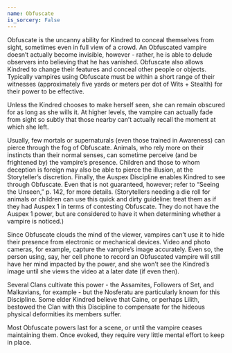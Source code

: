 ```yaml
---
name: Obfuscate
is_sorcery: False
---
```


Obfuscate is the uncanny ability for Kindred to conceal themselves from sight, sometimes even in full view of a crowd. An Obfuscated vampire doesn’t actually become invisible, however - rather, he is able to delude observers into believing that he has vanished. Obfuscate also allows Kindred to change their features and conceal other people or objects. Typically vampires using Obfuscate must be within a short range of their witnesses (approximately five yards or meters per dot of Wits + Stealth) for their power to be effective.

Unless the Kindred chooses to make herself seen, she can remain obscured for as long as she wills it. At higher levels, the vampire can actually fade from sight so subtly that those nearby can’t actually recall the moment at which she left.

Usually, few mortals or supernaturals (even those trained in Awareness) can pierce through the fog of Obfuscate. Animals, who rely more on their instincts than their normal senses, can sometime perceive (and be frightened by) the vampire’s presence. Children and those to whom deception is foreign may also be able to pierce the illusion, at the Storyteller’s discretion. Finally, the Auspex Discipline enables Kindred to see through Obfuscate. Even that is not guaranteed, however; refer to “Seeing the Unseen,” p. 142, for more details. (Storytellers needing a die roll for animals or children can use this quick and dirty guideline: treat them as if they had Auspex 1 in terms of contesting Obfuscate. They do not have the Auspex 1 power, but are considered to have it when determining whether a vampire is noticed.)

Since Obfuscate clouds the mind of the viewer, vampires can’t use it to hide their presence from electronic or mechanical devices. Video and photo cameras, for example, capture the vampire’s image accurately. Even so, the person using, say, her cell phone to record an Obfuscated vampire will still have her mind impacted by the power, and she won’t see the Kindred’s image until she views the video at a later date (if even then).

Several Clans cultivate this power - the Assamites, Followers of Set, and Malkavians, for example - but the Nosferatu are particularly known for this Discipline. Some elder Kindred believe that Caine, or perhaps Lilith, bestowed the Clan with this Discipline to compensate for the hideous physical deformities its members suffer.

Most Obfuscate powers last for a scene, or until the vampire ceases maintaining them. Once evoked, they require very little mental effort to keep in place.
